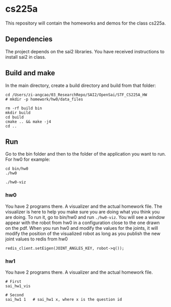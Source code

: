 # cs225a
This repository will contain the homeworks and demos for the class cs225a.

## Dependencies
The project depends on the sai2 libraries. You have received instructions to install sai2 in class.

## Build and make
In the main directory, create a build directory and build from that folder:
```Shell
cd /Users/zi-angcao/03_ResearchRepo/SAI2/OpenSai/STF_CS225A_HW
# mkdir -p homework/hw0/data_files

rm -rf build bin
mkdir build
cd build
cmake .. && make -j4
cd ..
```

## Run
Go to the bin folder and then to the folder of the application you want to run.
For hw0 for example:
```Shell
cd bin/hw0
./hw0

./hw0-viz
```

### hw0
You have 2 programs there. A visualizer and the actual homework file.
The visualizer is here to help you make sure you are doing what you think you are doing.
To run it, go to bin/hw0 and run `./hw0-viz`. You will see a window appear with the robot from hw0 in a configuration close to the one drawn on the pdf.
When you run hw0 and modify the values for the joints, it will modify the position of the visualized robot as long as you publish the new joint values to redis from hw0
```Shell
redis_client.setEigen(JOINT_ANGLES_KEY, robot->q());
```

### hw1
You have 2 programs there. A visualizer and the actual homework file.
```Shell
# First
sai_hw1_vis

# Second
sai_hw1 1   # sai_hw1 x, where x is the question id
```

